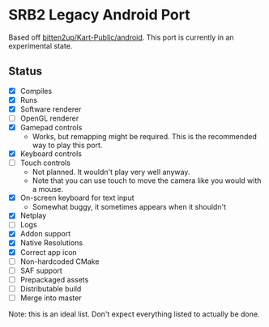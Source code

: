 # SRB2 Legacy Android Port

Based off [bitten2up/Kart-Public/android](https://github.com/bitten2up/Kart-Public/tree/android). This port is currently in an experimental state.

## Status

- [x] Compiles
- [x] Runs
- [x] Software renderer
- [ ] OpenGL renderer
- [x] Gamepad controls
     - Works, but remapping might be required. This is the recommended way to play this port.
- [x] Keyboard controls
- [ ] Touch controls
     - Not planned. It wouldn't play very well anyway.
     - Note that you can use touch to move the camera like you would with a mouse.
- [x] On-screen keyboard for text input
     - Somewhat buggy, it sometimes appears when it shouldn't
- [x] Netplay
- [ ] Logs
- [x] Addon support
- [x] Native Resolutions
- [x] Correct app icon
- [ ] Non-hardcoded CMake
- [ ] SAF support
- [ ] Prepackaged assets
- [ ] Distributable build
- [ ] Merge into master

Note: this is an ideal list. Don't expect everything listed to actually be done.
